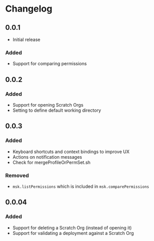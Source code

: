 # Changelog
## 0.0.1
- Initial release

### Added
- Support for comparing permissions

## 0.0.2
### Added
- Support for opening Scratch Orgs
- Setting to define default working directory

## 0.0.3
### Added
- Keyboard shortcuts and context bindings to improve UX
- Actions on notification messages
- Check for mergeProfileOrPermSet.sh

### Removed
- `msk.listPermissions` which is included in `msk.comparePermissions`

## 0.0.04
### Added
- Support for deleting a Scratch Org (instead of opening it)
- Support for validating a deployment against a Scratch Org